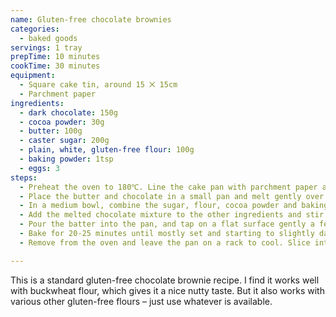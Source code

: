 ```yaml
---
name: Gluten-free chocolate brownies
categories:
  - baked goods
servings: 1 tray
prepTime: 10 minutes
cookTime: 30 minutes
equipment:
  - Square cake tin, around 15 ⨉ 15cm
  - Parchment paper
ingredients:
  - dark chocolate: 150g
  - cocoa powder: 30g
  - butter: 100g
  - caster sugar: 200g
  - plain, white, gluten-free flour: 100g
  - baking powder: 1tsp
  - eggs: 3
steps:
  - Preheat the oven to 180℃. Line the cake pan with parchment paper and grease with a little butter.
  - Place the butter and chocolate in a small pan and melt gently over a low heat, stirring until combined. Remove from the heat.
  - In a medium bowl, combine the sugar, flour, cocoa powder and baking powder, then beat in the eggs.
  - Add the melted chocolate mixture to the other ingredients and stir to combine thoroughly.
  - Pour the batter into the pan, and tap on a flat surface gently a few times to level out the mix.
  - Bake for 20-25 minutes until mostly set and starting to slightly darken around the edges. It should still be a little wobbly in the middle.
  - Remove from the oven and leave the pan on a rack to cool. Slice into squares of whatever size suits.

---
```


This is a standard gluten-free chocolate brownie recipe. I find it works well with buckwheat flour, which gives it a nice nutty taste. But it also works with various other gluten-free flours – just use whatever is available.
